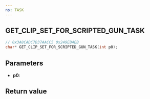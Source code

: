 ```yaml
---
ns: TASK
---
```

## GET_CLIP_SET_FOR_SCRIPTED_GUN_TASK

```c
// 0x3A8CADC7D37AACC5 0x249EB4EB
char* GET_CLIP_SET_FOR_SCRIPTED_GUN_TASK(int p0);
```


## Parameters
* **p0**: 

## Return value
